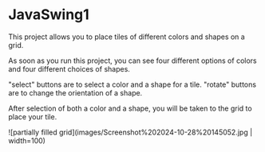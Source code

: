# JavaSwing1

This project allows you to place tiles of different colors and shapes on a grid.

As soon as you run this project, you can see four different options of colors and four different choices of shapes. 

"select" buttons are to select a color and a shape for a tile.
"rotate" buttons are to change the orientation of a shape.

After selection of both a color and a shape, you will be taken to the grid to place your tile. 

![partially filled grid](images/Screenshot%202024-10-28%20145052.jpg | width=100)
